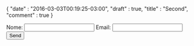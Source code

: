 {
  "date" : "2016-03-03T00:19:25-03:00",
  "draft" : true,
  "title" : "Second",
  "comment" : true
}

<form action="//formspree.io/juliano.marcon@gmail.com"
      method="POST">
      <label for="name"> Nome:
        <input type="text" name="name" />
      </label>
      <label for="email"> Email:
        <input type="email" name="email" />
      </label>
      <input type="submit" value="Send" />
      <input type="hidden" name="_next" value="{{ .Site.BaseURL }}" />
      <input type="hidden" name="_subject" value="Contato GitHub" />
</form>
